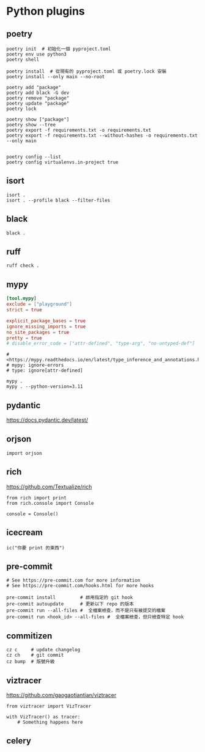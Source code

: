 # Python plugins

## poetry

```bash,icon=.devicon-bash-plain
poetry init  # 初始化一個 pyproject.toml
poetry env use python3
poetry shell

poetry install  # 從現有的 pyproject.toml 或 poetry.lock 安裝
poetry install --only main --no-root

poetry add "package"
poetry add black -G dev
poetry remove "package"
poetry update "package"
poetry lock

poetry show ["package"]
poetry show --tree
poetry export -f requirements.txt -o requirements.txt
poetry export -f requirements.txt --without-hashes -o requirements.txt --only main


poetry config --list
poetry config virtualenvs.in-project true
```

## isort

```bash,icon=.devicon-bash-plain
isort .
isort . --profile black --filter-files
```

## black

```bash,icon=.devicon-bash-plain
black .
```

## ruff

```bash,icon=.devicon-bash-plain
ruff check .
```

## mypy

```toml
[tool.mypy]
exclude = ["playground"]
strict = true

explicit_package_bases = true
ignore_missing_imports = true
no_site_packages = true
pretty = true
# disable_error_code = ["attr-defined", "type-arg", "no-untyped-def"]
```

```python,icon=.devicon-python-plain
# <https://mypy.readthedocs.io/en/latest/type_inference_and_annotations.html>
# mypy: ignore-errors
# type: ignore[attr-defined]
```

```bash,icon=.devicon-bash-plain
mypy .
mypy . --python-version=3.11
```

## pydantic

<https://docs.pydantic.dev/latest/>

## orjson

```python,icon=.devicon-python-plain
import orjson
```

## rich

<https://github.com/Textualize/rich>

```python,icon=.devicon-python-plain
from rich import print
from rich.console import Console

console = Console()
```

## icecream

```python,icon=.devicon-python-plain
ic("你要 print 的東西")
```

## pre-commit

```bash,icon=.devicon-bash-plain
# See https://pre-commit.com for more information
# See https://pre-commit.com/hooks.html for more hooks

pre-commit install         # 啟用指定的 git hook
pre-commit autoupdate      # 更新以下 repo 的版本
pre-commit run --all-files #  全檔案檢查，而不是只有被提交的檔案
pre-commit run <hook_id> --all-files #  全檔案檢查，但只檢查特定 hook
```

## commitizen

```bash,icon=.devicon-bash-plain
cz c     # update changelog
cz ch    # git commit
cz bump  # 版號升級
```

## viztracer

<https://github.com/gaogaotiantian/viztracer>

```python,icon=.devicon-python-plain
from viztracer import VizTracer

with VizTracer() as tracer:
    # Something happens here
```

## celery
